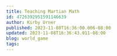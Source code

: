 ```yaml
---
title: Teaching Martian Math
id: 4726392951591146639
author: Kirby Urner
published: 2023-11-08T16:36:00.006-08:00
updated: 2023-11-08T16:36:43.011-08:00
blog: world_game
tags: 
---
```


